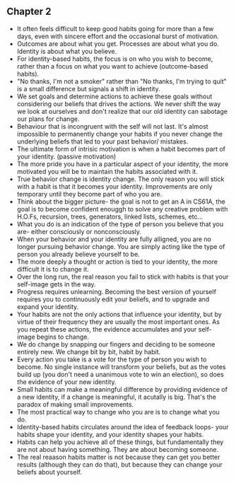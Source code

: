 ## Chapter 2
- It often feels difficult to keep good habits going for more than a few days, even with sincere effort and the occasional burst of motivation.   
- Outcomes are about what you get. Processes are about what you do. Identity is about what you believe. 
- For identity-based habits, the focus is on who you wish to become, rather than a focus on what you want to achieve (outcome-based habits).
- "No thanks, I'm not a smoker" rather than "No thanks, I'm trying to quit" is a small difference but signals a shift in identity. 
- We set goals and determine actions to achieve these goals without considering our beliefs that drives the actions. We never shift the way we look at ourselves and don't realize that our old identity can sabotage our plans for change.
- Behaviour that is incongruent with the self will not last. It's almost impossible to permanently change your habits if you never change the underlying beliefs that led to your past behavior/ mistakes.  
- The ultimate form of intrisic motivation is when a habit becomes part of your identity. (passive motivation)
- The more pride you have in a particular aspect of your identity, the more motivated you will be to maintain the habits associated with it. 
- True behavior change is identity change. The only reason you will stick with a habit is that it becomes your identity. Improvements are only temporary until they become part of who you are.
- Think about the bigger picture- the goal is not to get an A in CS61A, the goal is to become confident enouggh to solve any creative problem with H.O.Fs, recursion, trees, generators, linked lists, schemes, etc...
- What you do is an indication of the type of person you believe that you are- either consciously or nonconsciously. 
- When your behavior and your identity are fully alligned, you are no longer pursuing behavior change. You are simply acting like the type of person you already believe yourself to be.
- The more deeply a thought or action is tied to your identity, the more difficult it is to change it.
- Over the long run, the real reason you fail to stick with habits is that your self-image gets in the way. 
- Progress requires unlearning. Becoming the best version of yourself requires you to continuously edit your beliefs, and to upgrade and expand your identity. 
- Your habits are not the only actions that influence your identity, but by virtue of their frequency they are usually the most important ones. As you repeat these actions, the evidence accumulates and your self-image begins to change. 
- We do change by snapping our fingers and deciding to be someone entirely new. We change bit by bit, habit by habit. 
- Every action you take is a vote for the type of person you wish to become. No single instance will transform your beliefs, but as the votes build up (you don't need a unanimous vote to win an election), so does the evidence of your new identity. 
- Small habits can make a meaningful difference by providing evidence of a new identity, if a change is meaningful, it acutally is big. That's the paradox of making small improvements.
- The most practical way to change who you are is to change what you do. 
- Identity-based habits circulates around the idea of feedback loops- your habits shape your identity, and your identity shapes your habits. 
- Habits can help you achieve all of these things, but fundamentally they are not about having something. They are about becoming someone. 
- The real reaason habits matter is not because they can get you better results (although they can do that), but because they can change your beliefs about yourself. 
